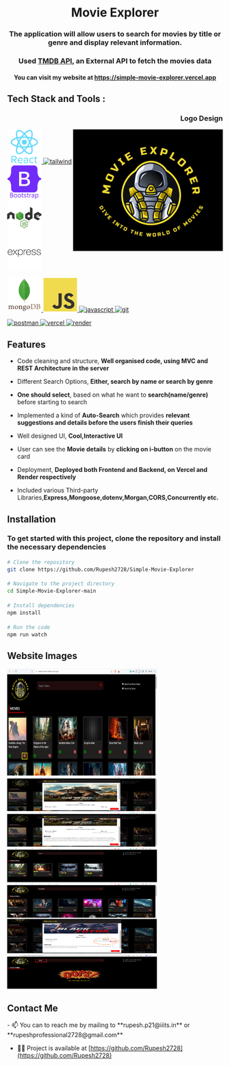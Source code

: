 <h1 align="center">Movie Explorer</h1>
<h3 align="center">The application will allow users to search for movies by title or genre and display relevant information.</h3>
<h3 align="center">Used <a href="https://developer.themoviedb.org/reference/intro/getting-started">TMDB API</a>, an External API to fetch the movies data</h3>
<h4 align="center">You can visit my website at <a href="https://simple-movie-explorer.vercel.app" target="blank">https://simple-movie-explorer.vercel.app</a></h3>


<h2 align="left">Tech Stack and Tools :</h2>
<h3 align="right">Logo Design</h3>
<img align="right" alt="coding" width="350" src="./client/public/Logo.png">

<p align="left">
<a href="https://reactjs.org/" target="_blank" rel="noreferrer"> <img src="https://raw.githubusercontent.com/devicons/devicon/master/icons/react/react-original-wordmark.svg" alt="react" width="80" height="80"/> </a>
<a href="https://tailwindcss.com/" target="_blank" rel="noreferrer"> <img src="https://www.vectorlogo.zone/logos/tailwindcss/tailwindcss-icon.svg" alt="tailwind" width="80" height="80"/> </a>
<a href="https://getbootstrap.com" target="_blank" rel="noreferrer"> <img src="https://raw.githubusercontent.com/devicons/devicon/master/icons/bootstrap/bootstrap-plain-wordmark.svg" alt="bootstrap" width="80" height="80"/> </a>
<a href="https://nodejs.org" target="_blank" rel="noreferrer"> <img src="https://raw.githubusercontent.com/devicons/devicon/master/icons/nodejs/nodejs-original-wordmark.svg" alt="nodejs" width="80" height="80"/> </a>
<a href="https://expressjs.com" target="_blank" rel="noreferrer"> <img src="https://raw.githubusercontent.com/devicons/devicon/master/icons/express/express-original-wordmark.svg" alt="express" width="80" height="80"/> </a>

<a href="https://www.mongodb.com/" target="_blank" rel="noreferrer"> <img src="https://raw.githubusercontent.com/devicons/devicon/master/icons/mongodb/mongodb-original-wordmark.svg" alt="mongodb" width="80" height="80"/> </a>
<a href="https://developer.mozilla.org/en-US/docs/Web/JavaScript" target="_blank" rel="noreferrer"> <img src="https://raw.githubusercontent.com/devicons/devicon/master/icons/javascript/javascript-original.svg" alt="javascript" width="80" height="80"/> </a>
<a href="https://developer.themoviedb.org/reference/intro/getting-started" target="_blank" rel="noreferrer"> <img src="https://miro.medium.com/v2/resize:fit:1024/1*idLhmtcMdWeN-UMGR0ROjQ.png" alt="javascript" width="100" height="90"/> </a>
<a href="https://git-scm.com/" target="_blank" rel="noreferrer"> <img src="https://www.vectorlogo.zone/logos/git-scm/git-scm-icon.svg" alt="git" width="80" height="80"/> </a>

<a href="https://postman.com" target="_blank" rel="noreferrer"> <img src="https://www.vectorlogo.zone/logos/getpostman/getpostman-icon.svg" alt="postman" width="80" height="80"/> </a>
<a href="https://vercel.com" target="_blank" rel="noreferrer"> <img src="https://www.hatimeria.com/images/marketing/vercel-logo.png" alt="vercel" width="90" height="40"/> </a>
<a href="https://render.com" target="_blank" rel="noreferrer"> <img src="https://encrypted-tbn0.gstatic.com/images?q=tbn:ANd9GcT1iBdgTFluBZIX9JbXDeEFdjfl-efmaUTc12k_LDam&s" alt="render" width="90" height="30"/> </a>
</p>


<h2 align="left">Features</h2>

- Code cleaning and structure, **Well organised code, using MVC and REST Architecture in the server**

- Different Search Options, **Either, search by name or search by genre**

- **One should select**, based on what he want to **search(name/genre)** before starting to search

- Implemented a kind of **Auto-Search** which provides **relevant suggestions and details before the users finish their queries**

- Well designed UI, **Cool,Interactive UI**

- User can see the **Movie details** by **clicking on i-button** on the movie card

- Deployment,  **Deployed both Frontend and Backend, on Vercel and Render respectively**

- Included various Third-party Libraries,**Express,Mongoose,dotenv,Morgan,CORS,Concurrently etc.**



<h2 align="left">Installation</h2>
<h3>To get started with this project, clone the repository and install the necessary dependencies</h3>

```bash
# Clone the repository
git clone https://github.com/Rupesh2728/Simple-Movie-Explorer

# Navigate to the project directory
cd Simple-Movie-Explorer-main

# Install dependencies
npm install

# Run the code
npm run watch
```


<h2 align="left">Website Images</h2>
<a href="https://simple-movie-explorer.vercel.app" target="_blank" rel="noreferrer"> 
<img src="./client/public/Image1.png" alt="react" width="350" height="250" height="80"/> 
</a>

<a href="https://simple-movie-explorer.vercel.app" target="_blank" rel="noreferrer"> 
<img src="./client/public/Image2.png" alt="react" width="350" height="80"/> 
</a>

<a href="https://simple-movie-explorer.vercel.app" target="_blank" rel="noreferrer"> 
<img src="./client/public/Image3.png" alt="react" width="350" height="80"/> 
</a>

<a href="https://simple-movie-explorer.vercel.app" target="_blank" rel="noreferrer"> 
<img src="./client/public/Image4.png" alt="react" width="350" height="80"/> 
</a>

<a href="https://simple-movie-explorer.vercel.app" target="_blank" rel="noreferrer"> 
<img src="./client/public/Image5.png" alt="react" width="350" height="80"/> 
</a>

<a href="https://simple-movie-explorer.vercel.app" target="_blank" rel="noreferrer"> 
<img src="./client/public/Image6.png" alt="react" width="350" height="80"/> 
</a>

<a href="https://simple-movie-explorer.vercel.app" target="_blank" rel="noreferrer"> 
<img src="./client/public/Image7.png" alt="react" width="350" height="80"/> 
</a>



<h2 align="left">Contact Me</h2>
- 📫 You can to reach me by mailing to **rupesh.p21@iiits.in** or **rupeshprofessional2728@gmail.com**

- 👨‍💻 Project is available at [https://github.com/Rupesh2728](https://github.com/Rupesh2728)



